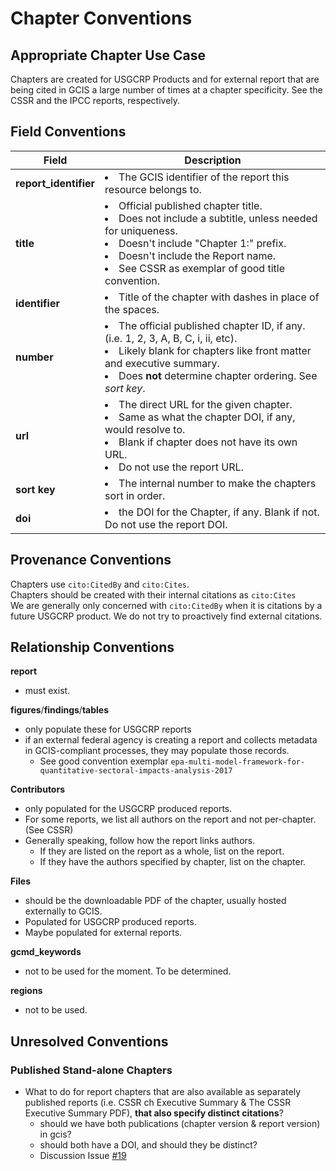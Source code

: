 # Chapter Conventions

## Appropriate Chapter Use Case

Chapters are created for USGCRP Products and for external report that are being cited in GCIS a large number of times at a chapter specificity. See the CSSR and the IPCC reports, respectively.

## Field Conventions

| Field | Description |
|-------|------------- | 
|**report_identifier**|<li> The GCIS identifier of the report this resource belongs to. | 
|**title**|<li> Official published chapter title. <li> Does not include a subtitle, unless needed for uniqueness. <li> Doesn't include "Chapter 1:" prefix.<li> Doesn't include the Report name.<li> See CSSR as exemplar of good title convention.|  
|**identifier**|<li> Title of the chapter with dashes in place of the spaces.|
|**number**|<li> The official published chapter ID, if any. (i.e. 1, 2, 3, A, B, C, i, ii, etc). <li> Likely blank for chapters like front matter and executive summary. <li> Does **not** determine chapter ordering. See *sort key*.|
|**url**|<li>The direct URL for the given chapter. <li> Same as what the chapter DOI, if any, would resolve to. <li> Blank if chapter does not have its own URL. <li> Do not use the report URL. | 
|**sort key**| <li> The internal number to make the chapters sort in order.|
|**doi**| <li> the DOI for the Chapter, if any. Blank if not. Do not use the report DOI. | 

## Provenance Conventions

Chapters use `cito:CitedBy` and `cito:Cites`.  
Chapters should be created with their internal citations as `cito:Cites`  
We are generally only concerned with `cito:CitedBy` when it is citations by a future USGCRP product. We do not try to proactively find external citations.  

## Relationship Conventions

**report**
   - must exist.

**figures**/**findings**/**tables**

   - only populate these for USGCRP reports
   - if an external federal agency is creating a report and collects metadata in GCIS-compliant processes, they may populate those records.
     - See good convention exemplar `epa-multi-model-framework-for-quantitative-sectoral-impacts-analysis-2017`

**Contributors**

 - only populated for the USGCRP produced reports.
 - For some reports, we list all authors on the report and not per-chapter. (See CSSR) 
 - Generally speaking, follow how the report links authors. 
   - If they are listed on the report as a whole, list on the report. 
   - If they have the authors specified by chapter, list on the chapter.

**Files**

   - should be the downloadable PDF of the chapter, usually hosted externally to GCIS. 
   - Populated for USGCRP produced reports. 
   - Maybe populated for external reports.


**gcmd_keywords**
 - not to be used for the moment. To be determined.
 
**regions**
 - not to be used.

## Unresolved Conventions

### Published Stand-alone Chapters
   
   - What to do for report chapters that are also available as separately published reports (i.e. CSSR ch Executive Summary & The CSSR Executive Summary PDF), **that also specify distinct citations**?
       - should we have both publications (chapter version & report version) in gcis?
       - should both have a DOI, and should they be distinct?
       - Discussion Issue [#19](https://github.com/USGCRP/gcis-conventions/issues/19)
